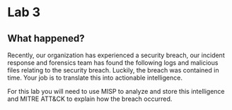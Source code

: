 # Lab 3

## What happened?

Recently, our organization has experienced a security breach, our incident response and forensics team has found the following logs and malicious files relating to the security breach. Luckily, the breach was contained in time. Your job is to translate this into actionable intelligence.

For this lab you will need to use MISP to analyze and store this intelligence and MITRE ATT&CK to explain how the breach occurred.
